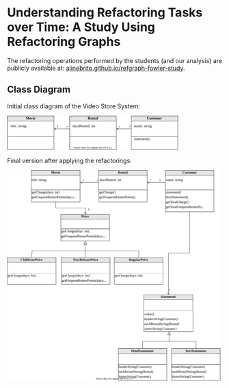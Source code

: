 # Understanding Refactoring Tasks over Time: A Study Using Refactoring Graphs


The
refactoring operations performed by the students (and our analysis) are publicly
available at: [alinebrito.github.io/refgraph-fowler-study](https://alinebrito.github.io/refgraph-fowler-study).

## Class Diagram

Initial class diagram of the  Video Store System:

<img src="img/diagram-initial-version.svg" width="400" style="">

Final version after applying the refactorings:

<img src="img/diagram-final-version.svg" width="500" style="">